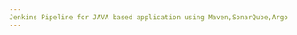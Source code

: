 ```yaml
---
Jenkins Pipeline for JAVA based application using Maven,SonarQube,Argo CD,Helm and Kubernetes
---
```

